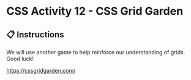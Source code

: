 # CSS Activity 12 - CSS Grid Garden

## 📋 Instructions

We will use another game to help reinforce our understanding of grids. Good luck!

https://cssgridgarden.com/
